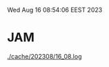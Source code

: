 Wed Aug 16 08:54:06 EEST 2023
# JAM
<a href='./cache/202308/16_08.log'>./cache/202308/16_08.log</a>
